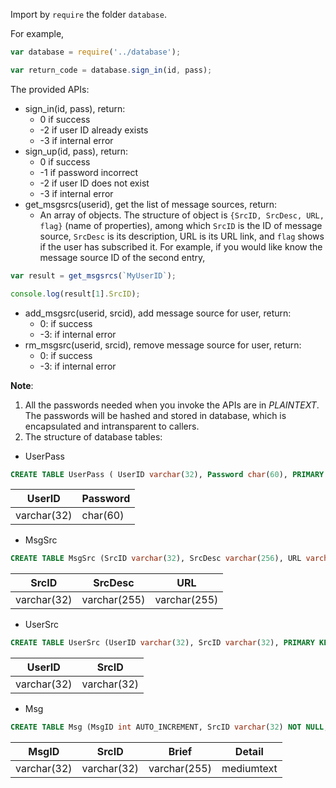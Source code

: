 Import by `require` the folder `database`.

For example,

```js
var database = require('../database');

var return_code = database.sign_in(id, pass);
```

The provided APIs:

- sign_in(id, pass), return:
    - 0 if success
    - -2 if user ID already exists
    - -3 if internal error
- sign_up(id, pass), return:
    - 0 if success
    - -1 if password incorrect
    - -2 if user ID does not exist
    - -3 if internal error
- get_msgsrcs(userid), get the list of message sources, return:
    - An array of objects. The structure of object is `{SrcID, SrcDesc, URL, flag}` (name of properties), among which `SrcID` is the ID of message source, `SrcDesc` is its description, URL is its URL link, and `flag` shows if the user has subscribed it. For example, if you would like know the message source ID of the second entry,
```js
var result = get_msgsrcs(`MyUserID`);

console.log(result[1].SrcID);
```
- add_msgsrc(userid, srcid), add message source for user, return:
    - 0: if success
    - -3: if internal error
- rm_msgsrc(userid, srcid), remove message source for user, return:
    - 0: if success
    - -3: if internal error

__Note__:
1. All the passwords needed when you invoke the APIs are in _PLAINTEXT_. The passwords will be hashed and stored in database, which is encapsulated and intransparent to callers.
2. The structure of database tables:
- UserPass

```sql
CREATE TABLE UserPass ( UserID varchar(32), Password char(60), PRIMARY KEY(UserID));
```

|UserID       |Password|
|-------------|--------|
|varchar(32)  |char(60)|

- MsgSrc
```sql
CREATE TABLE MsgSrc (SrcID varchar(32), SrcDesc varchar(256), URL varchar(256), PRIMARY KEY(SrcID));
```

|SrcID       |SrcDesc     |URL         |
|------------|------------|------------|
|varchar(32) |varchar(255)|varchar(255)|

- UserSrc
```sql
CREATE TABLE UserSrc (UserID varchar(32), SrcID varchar(32), PRIMARY KEY(UserID, SrcID), FOREIGN KEY (UserID) REFERENCES UserPass(UserID), FOREIGN KEY (SrcID) REFERENCES MsgSrc(SrcID));
```

|UserID      |SrcID       |
|------------|------------|
|varchar(32) |varchar(32) |

- Msg
```sql
CREATE TABLE Msg (MsgID int AUTO_INCREMENT, SrcID varchar(32) NOT NULL, Brief varchar(255), Detail mediumtext, PRIMARY KEY (MsgID), FOREIGN KEY (SrcID) REFERENCES MsgSrc(SrcID));
```

|MsgID       |SrcID       |Brief       |Detail    |
|------------|------------|------------|----------|
|varchar(32) |varchar(32) |varchar(255)|mediumtext|
